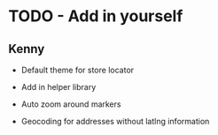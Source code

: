# TODO - Add in yourself #

## Kenny ##

* Default theme for store locator

* Add in helper library

* Auto zoom around markers

* Geocoding for addresses without latlng information


